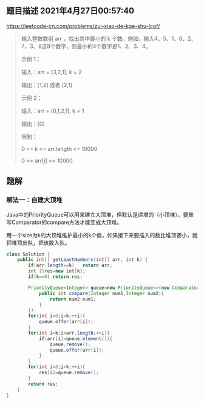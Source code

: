 ## 题目描述	2021年4月27日00:57:40

https://leetcode-cn.com/problems/zui-xiao-de-kge-shu-lcof/

> 输入整数数组 arr ，找出其中最小的 k 个数。例如，输入4、5、1、6、2、7、3、8这8个数字，则最小的4个数字是1、2、3、4。
>
>  
>
> 示例 1：
>
> 输入：arr = [3,2,1], k = 2
>
> 输出：[1,2] 或者 [2,1]
>
> 示例 2：
>
> 输入：arr = [0,1,2,1], k = 1
>
> 输出：[0]
>
>
> 限制：
>
> 0 <= k <= arr.length <= 10000
>
> 0 <= arr[i] <= 10000

## 题解

### 解法一：自建大顶堆

Java中的PriorityQueue可以用来建立大顶堆，但默认是递增的（小顶堆），要重写Comparator的compare方法才能变成大顶堆。

用一个size为k的大顶堆维护最小的k个值，如果接下来要插入的数比堆顶要小，就把堆顶出队，把该数入队。

```java
class Solution {
    public int[] getLeastNumbers(int[] arr, int k) {
        if(arr.length==k)   return arr;
        int []res=new int[k];
        if(k==0) return res;

        PriorityQueue<Integer> queue=new PriorityQueue<>(new Comparator<>(){
            public int compare(Integer num1,Integer num2){
                return num2-num1;
            }
        });
        for(int i=0;i<k;++i){
            queue.offer(arr[i]);
        }
        for(int i=k;i<arr.length;++i){
            if(arr[i]<queue.element()){
                queue.remove();
                queue.offer(arr[i]);
            }
        }
        for(int i=0;i<k;++i){
            res[i]=queue.remove();
        }
        return res;
    }
}
```

